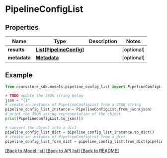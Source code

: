 # PipelineConfigList


## Properties

Name | Type | Description | Notes
------------ | ------------- | ------------- | -------------
**results** | [**List[PipelineConfig]**](PipelineConfig.md) |  | [optional] 
**metadata** | [**Metadata**](Metadata.md) |  | [optional] 

## Example

```python
from neurostore_sdk.models.pipeline_config_list import PipelineConfigList

# TODO update the JSON string below
json = "{}"
# create an instance of PipelineConfigList from a JSON string
pipeline_config_list_instance = PipelineConfigList.from_json(json)
# print the JSON string representation of the object
print(PipelineConfigList.to_json())

# convert the object into a dict
pipeline_config_list_dict = pipeline_config_list_instance.to_dict()
# create an instance of PipelineConfigList from a dict
pipeline_config_list_form_dict = pipeline_config_list.from_dict(pipeline_config_list_dict)
```
[[Back to Model list]](../README.md#documentation-for-models) [[Back to API list]](../README.md#documentation-for-api-endpoints) [[Back to README]](../README.md)


